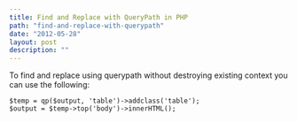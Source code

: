 ```yaml
---
title: Find and Replace with QueryPath in PHP
path: "find-and-replace-with-querypath"
date: "2012-05-28"
layout: post
description: ""
---
```

To find and replace using querypath without destroying existing context you can use the following:

```
$temp = qp($output, 'table')->addclass('table');
$output = $temp->top('body')->innerHTML();
```
